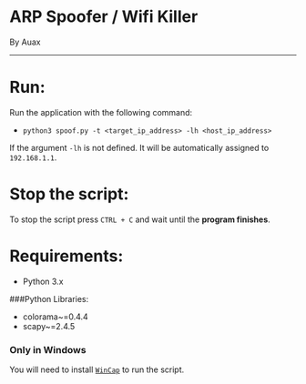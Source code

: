 # ARP Spoofer / Wifi Killer
By Auax

--- 
# Run:
Run the application with the following command:
- `python3 spoof.py -t <target_ip_address> -lh <host_ip_address>`

If the argument `-lh` is not defined. It will be automatically assigned to `192.168.1.1`.

# Stop the script:
To stop the script press `CTRL + C` and wait until the **program finishes**.

# Requirements:
* Python 3.x

###Python Libraries:
* colorama~=0.4.4
* scapy~=2.4.5

### Only in Windows
You will need to install [`WinCap`](https://www.winpcap.org/install/) to run the script.
